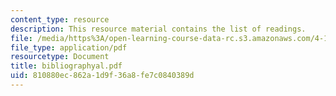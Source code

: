 ```yaml
---
content_type: resource
description: This resource material contains the list of readings.
file: /media/https%3A/open-learning-course-data-rc.s3.amazonaws.com/4-175-case-studies-in-city-form-fall-2005/810880ec862a1d9f36a8fe7c0840389d_bibliographyal.pdf
file_type: application/pdf
resourcetype: Document
title: bibliographyal.pdf
uid: 810880ec-862a-1d9f-36a8-fe7c0840389d
---
```

